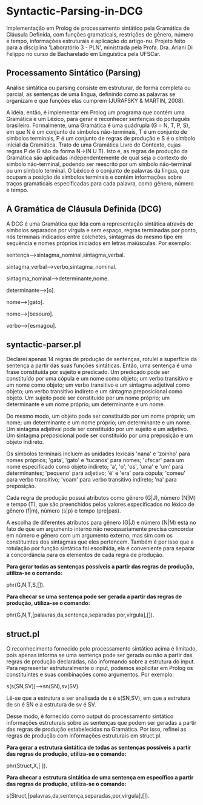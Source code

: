 # Syntactic-Parsing-in-DCG
Implementação em Prolog de processamento sintático pela Gramática de Cláusula Definida, com funções gramaticais, restrições de gênero, número e tempo, informações estruturais e aplicação do artigo-nu. Projeto feito para a disciplina 'Laboratório 3 - PLN', ministrada pela Profa. Dra. Ariani Di Felippo no curso de Bacharelado em Linguística pela UFSCar.

## Processamento Sintático (Parsing)
Análise sintática ou parsing consiste em estruturar, de forma completa ou parcial, as sentenças de uma língua, definindo como as palavras se organizam e que funções elas cumprem (JURAFSKY & MARTIN, 2008).

A ideia, então, é implementar em Prolog um programa que contém uma Gramática e um Léxico, para gerar e reconhecer sentenças do português brasileiro. Formalmente, uma Gramática é uma quádrupla (G = N, T, P, S), em que N é um conjunto de símbolos não-terminais, T é um conjunto de símbolos terminais, P é um conjunto de regras de produção e S é o símbolo inicial da Gramática. Trato de uma Gramática Livre de Contexto, cujas regras P de G são da forma N->(N U T). Isto é, as regras de produção da Gramática são aplicadas independentemente de qual seja o contexto do símbolo não-terminal, podendo ser reescrito por um símbolo não-terminal ou um símbolo terminal. O Léxico é o conjunto de palavras da língua, que ocupam a posição de símbolos terminais e contém informações sobre traços gramaticais especificadas para cada palavra, como gênero, número e tempo. 

## A Gramática de Cláusula Definida (DCG)
A DCG é uma Gramática que lida com a representação sintática através de símbolos separados por vírgula e sem espaço, regras terminadas por ponto, nós terminais indicados entre colchetes, sintagmas do mesmo tipo em sequência e nomes próprios iniciados em letras maiúsculas. Por exemplo:

sentença-->sintagma_nominal,sintagma_verbal.

sintagma_verbal-->verbo,sintagma_nominal.

sintagma_nominal-->determinante,nome.

determinante-->[o].

nome-->[gato].

nome-->[besouro].

verbo-->[esmagou].

## syntactic-parser.pl
Declarei apenas 14 regras de produção de sentenças, rotulei a superfície da sentença a partir das suas funções sintáticas. Então, uma sentença é uma frase constituída por sujeito e predicado. Um predicado pode ser constituído por uma cópula e um nome como objeto; um verbo transitivo e um nome como objeto; um verbo transitivo e um sintagma adjetival como objeto; um verbo transitivo indireto e um sintagma preposicional como objeto. Um sujeito pode ser constituído por um nome próprio; um determinante e um nome próprio; um determinante e um nome.

Do mesmo modo, um objeto pode ser constituído por um nome próprio; um nome; um determinante e um nome próprio; um determinante e um nome. Um sintagma adjetival pode ser constituído por um sujeito e um adjetivo. Um sintagma preposicional pode ser constituído por uma preposição e um objeto indireto.

Os símbolos terminais incluem as unidades lexicais 'nana' e 'zoinho' para nomes próprios; 'gata', 'gato' e 'tucanos' para nomes; 'ufscar' para um nome especificado como objeto indireto; 'a', 'o', 'os', 'uma' e 'um' para determinantes; 'pequeno' para adjetivo; 'é' e 'era' para cópula; 'comeu' para verbo transitivo; 'voam' para verbo transitivo indireto; 'na' para preposição.

Cada regra de produção possui atributos como gênero (G|J), número (N|M) e tempo (T), que são preenchidos pelos valores especificados no léxico de gênero (f|m), número (s|p) e tempo (pre|pas).

A escolha de diferentes atributos para gênero (G|J) e número (N|M) está no fato de que um argumento interno não necessariamente precisa concordar em número e gênero com um argumento externo, mas sim com os constituintes dos sintagmas que eles pertencem. Também é por isso que a rotulação por função sintática foi escolhida, ela é conveniente para separar a concordância para os elementos de cada regra de produção.

**Para gerar todas as sentenças possíveis a partir das regras de produção, utiliza-se o comando:**

phr(G,N,T,S,[]).

**Para checar se uma sentença pode ser gerada a partir das regras de produção, utiliza-se o comando:**

phr(G,N,T,[palavras,da,sentença,separadas,por,vírgula],[]).

## struct.pl
O reconhecimento fornecido pelo processamento sintático acima é limitado, pois apenas informa se uma sentença pode ser gerada ou não a partir das regras de produção declaradas, não informando sobre a estrutura do input. Para representar estruturalmente o input, podemos explicitar em Prolog os constituintes e suas combinações como argumentos. Por exemplo:

s(s(SN,SV))-->sn(SN),sv(SV).

Lê-se que a estrutura a ser analisada de s é s(SN,SV), em que a estrutura de sn é SN e a estrutura de sv é SV.

Desse modo, é fornecido como output do processamento sintático informações estruturais sobre as sentenças que podem ser geradas a partir das regras de produção estabelecidas na Gramática. Por isso, refinei as regras de produção com informações estruturais em struct.pl.

**Para gerar a estrutura sintática de todas as sentenças possíveis a partir das regras de produção, utiliza-se o comando:** 

phr(Struct,X,[ ]).

**Para checar a estrutura sintática de uma sentença em específico a partir das regras de produção, utiliza-se o comando:** 

s(Struct,[palavras,da,sentença,separadas,por,vírgula],[]).
